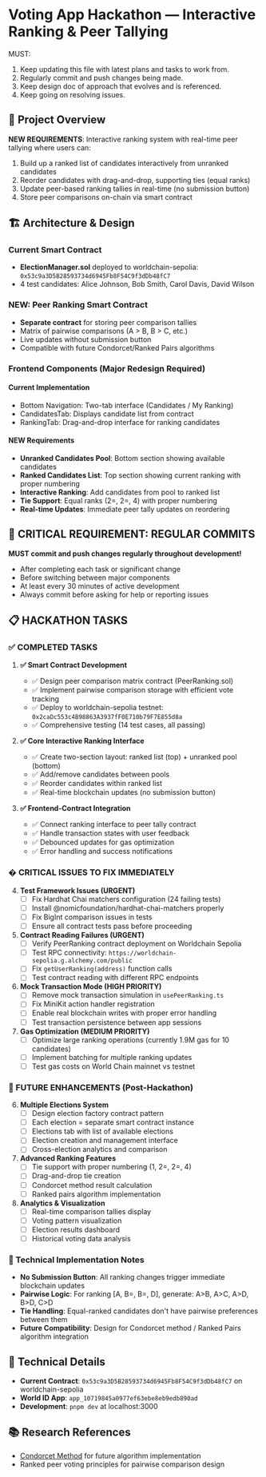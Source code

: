 # Voting App Hackathon — Interactive Ranking & Peer Tallying

MUST:

1. Keep updating this file with latest plans and tasks to work from.
2. Regularly commit and push changes being made.
3. Keep design doc of approach that evolves and is referenced.
4. Keep going on resolving issues.

## 🎯 Project Overview

**NEW REQUIREMENTS**: Interactive ranking system with real-time peer tallying where users can:

1. Build up a ranked list of candidates interactively from unranked candidates
2. Reorder candidates with drag-and-drop, supporting ties (equal ranks)
3. Update peer-based ranking tallies in real-time (no submission button)
4. Store peer comparisons on-chain via smart contract

## 🏗️ Architecture & Design

### Current Smart Contract

- **ElectionManager.sol** deployed to worldchain-sepolia: `0x53c9a3D5B28593734d6945Fb8F54C9f3dDb48fC7`
- 4 test candidates: Alice Johnson, Bob Smith, Carol Davis, David Wilson

### NEW: Peer Ranking Smart Contract

- **Separate contract** for storing peer comparison tallies
- Matrix of pairwise comparisons (A > B, B > C, etc.)
- Live updates without submission button
- Compatible with future Condorcet/Ranked Pairs algorithms

### Frontend Components (Major Redesign Required)

#### Current Implementation
- Bottom Navigation: Two-tab interface (Candidates / My Ranking)
- CandidatesTab: Displays candidate list from contract
- RankingTab: Drag-and-drop interface for ranking candidates

#### NEW Requirements
- **Unranked Candidates Pool**: Bottom section showing available candidates
- **Ranked Candidates List**: Top section showing current ranking with proper numbering
- **Interactive Ranking**: Add candidates from pool to ranked list
- **Tie Support**: Equal ranks (2=, 2=, 4) with proper numbering
- **Real-time Updates**: Immediate peer tally updates on reordering

## 🚨 **CRITICAL REQUIREMENT: REGULAR COMMITS**
**MUST commit and push changes regularly throughout development!**
- After completing each task or significant change
- Before switching between major components
- At least every 30 minutes of active development
- Always commit before asking for help or reporting issues

## 📋 HACKATHON TASKS

### ✅ COMPLETED TASKS

1. **✅ Smart Contract Development**
   - ✅ Design peer comparison matrix contract (PeerRanking.sol)
   - ✅ Implement pairwise comparison storage with efficient vote tracking
   - ✅ Deploy to worldchain-sepolia testnet: `0x2caDc553c4B98863A3937fF0E710b79F7E855d8a`
   - ✅ Comprehensive testing (14 test cases, all passing)

2. **✅ Core Interactive Ranking Interface**
   - ✅ Create two-section layout: ranked list (top) + unranked pool (bottom)
   - ✅ Add/remove candidates between pools
   - ✅ Reorder candidates within ranked list
   - ✅ Real-time blockchain updates (no submission button)

3. **✅ Frontend-Contract Integration**
   - ✅ Connect ranking interface to peer tally contract
   - ✅ Handle transaction states with user feedback
   - ✅ Debounced updates for gas optimization
   - ✅ Error handling and success notifications

### � CRITICAL ISSUES TO FIX IMMEDIATELY

4. **Test Framework Issues (URGENT)**
   - [ ] Fix Hardhat Chai matchers configuration (24 failing tests)
   - [ ] Install @nomicfoundation/hardhat-chai-matchers properly
   - [ ] Fix BigInt comparison issues in tests
   - [ ] Ensure all contract tests pass before proceeding

5. **Contract Reading Failures (URGENT)**
   - [ ] Verify PeerRanking contract deployment on Worldchain Sepolia
   - [ ] Test RPC connectivity: `https://worldchain-sepolia.g.alchemy.com/public`
   - [ ] Fix `getUserRanking(address)` function calls
   - [ ] Test contract reading with different RPC endpoints

6. **Mock Transaction Mode (HIGH PRIORITY)**
   - [ ] Remove mock transaction simulation in `usePeerRanking.ts`
   - [ ] Fix MiniKit action handler registration
   - [ ] Enable real blockchain writes with proper error handling
   - [ ] Test transaction persistence between app sessions

7. **Gas Optimization (MEDIUM PRIORITY)**
   - [ ] Optimize large ranking operations (currently 1.9M gas for 10 candidates)
   - [ ] Implement batching for multiple ranking updates
   - [ ] Test gas costs on World Chain mainnet vs testnet

### 🚀 FUTURE ENHANCEMENTS (Post-Hackathon)

6. **Multiple Elections System**
   - [ ] Design election factory contract pattern
   - [ ] Each election = separate smart contract instance
   - [ ] Elections tab with list of available elections
   - [ ] Election creation and management interface
   - [ ] Cross-election analytics and comparison

7. **Advanced Ranking Features**
   - [ ] Tie support with proper numbering (1, 2=, 2=, 4)
   - [ ] Drag-and-drop tie creation
   - [ ] Condorcet method result calculation
   - [ ] Ranked pairs algorithm implementation

8. **Analytics & Visualization**
   - [ ] Real-time comparison tallies display
   - [ ] Voting pattern visualization
   - [ ] Election results dashboard
   - [ ] Historical voting data analysis

### 🔧 Technical Implementation Notes

- **No Submission Button**: All ranking changes trigger immediate blockchain updates
- **Pairwise Logic**: For ranking [A, B=, B=, D], generate: A>B, A>C, A>D, B>D, C>D
- **Tie Handling**: Equal-ranked candidates don't have pairwise preferences between them
- **Future Compatibility**: Design for Condorcet method / Ranked Pairs algorithm integration

## 🔧 Technical Details

- **Current Contract**: `0x53c9a3D5B28593734d6945Fb8F54C9f3dDb48fC7` on worldchain-sepolia
- **World ID App**: `app_10719845a0977ef63ebe8eb9edb890ad`
- **Development**: `pnpm dev` at localhost:3000

## 📚 Research References

- [Condorcet Method](https://en.wikipedia.org/wiki/Condorcet_method) for future algorithm implementation
- Ranked peer voting principles for pairwise comparison design
